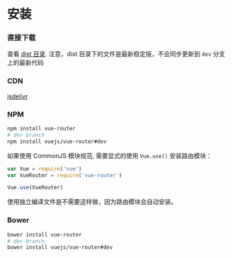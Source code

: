 # 安装

### 直接下载

查看 [dist 目录](https://github.com/vuejs/vue-router/tree/dev/dist). 注意，dist 目录下的文件是最新稳定版，不会同步更新到 `dev` 分支上的最新代码

### CDN

[jsdelivr](https://cdn.jsdelivr.net/vue.router/0.5.2/vue-router.min.js)

### NPM

``` bash
npm install vue-router
# dev branch
npm install vuejs/vue-router#dev
```

如果使用 CommonJS 模块规范, 需要显式的使用 `Vue.use()` 安装路由模块：

``` js
var Vue = require('vue')
var VueRouter = require('vue-router')

Vue.use(VueRouter)
```

使用独立编译文件是不需要这样做，因为路由模块会自动安装。

### Bower

``` bash
bower install vue-router
# dev branch
bower install vuejs/vue-router#dev
```
